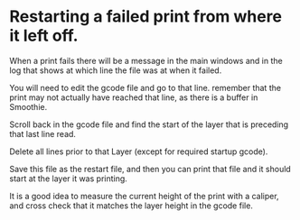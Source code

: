 # Restarting a failed print from where it left off.

When a print fails there will be a message in the main windows and in the log that shows
at which line the file was at when it failed.

You will need to edit the gcode file and go to that line. remember that the
print may not actually have reached that line, as there is a buffer in Smoothie.

Scroll back in the gcode file and find the start of the layer that is preceding that last line read.

Delete all lines prior to that Layer (except for required startup gcode).

Save this file as the restart file, and then you can print that file and it
should start at the layer it was printing.

It is a good idea to measure the current height of the print with a caliper, and cross check that it matches
the layer height in the gcode file.

